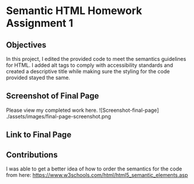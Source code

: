 # Semantic HTML Homework Assignment 1

## Objectives

In this project, I edited the provided code to meet the semantics guidelines for HTML. I added alt tags to comply with accessibility standards and created a descriptive title while making sure the styling for the code provided stayed the same.

## Screenshot of Final Page

Please view my completed work here. ![Screenshot-final-page] ./assets/images/final-page-screenshot.png 

## Link to Final Page



## Contributions

I was able to get a better idea of how to order the semantics for the code from here: https://www.w3schools.com/html/html5_semantic_elements.asp